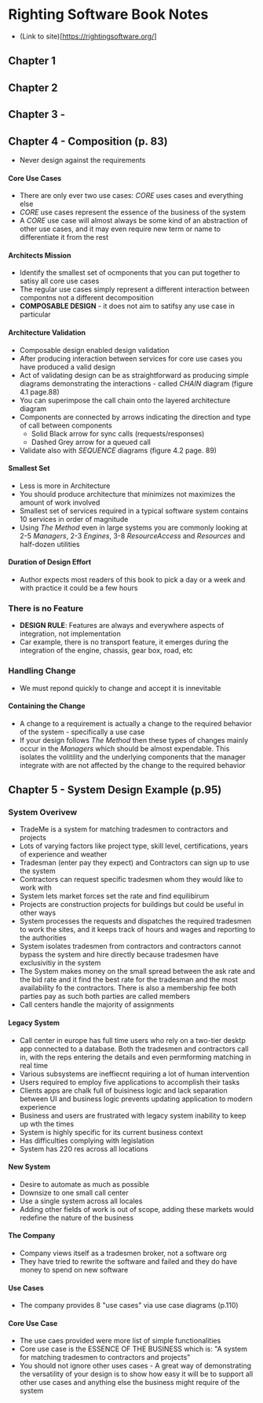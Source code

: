 # Righting Software Book Notes

* (Link to site)[https://rightingsoftware.org/]
  

## Chapter 1 



## Chapter 2 


## Chapter 3 - 



## Chapter 4 - Composition (p. 83)
* Never design against the requirements

#### Core Use Cases
* There are only ever two use cases: *CORE* uses cases and everything else
* *CORE* use cases represent the essence of the business of the system
* A *CORE* use case will almost always be some kind of an abstraction of other use cases, and it may even require new term or name to differentiate it from the rest
  
#### Architects Mission
* Identify the smallest set of ocmponents that you can put together to satisy all core use cases
* The regular use cases simply represent a different interaction between compontns not a different decomposition
* **COMPOSABLE DESIGN**  - it does not aim to satifsy any use case in particular 
  
#### Architecture Validation  
* Composable design enabled design validation
* After producing interaction between services for core use cases you have produced a valid design 
* Act of validating design can be as straightforward as producing simple diagrams demonstrating the interactions - called *CHAIN* diagram (figure 4.1 page.88)
* You can superimpose the call chain onto the layered architecture diagram
* Components are connected by arrows indicating the direction and type of call between components
  * Solid Black arrow for sync calls (requests/responses) 
  * Dashed Grey arrow for a queued call
* Validate also with *SEQUENCE* diagrams (figure 4.2 page. 89)

#### Smallest Set
* Less is more in Architecture
* You should produce architecture that minimizes not maximizes the amount of work involved
* Smallest set of services required in a typical software system contains 10 services in order of magnitude
* Using *The Method* even in large systems you are commonly looking at 2-5 *Managers*, 2-3 *Engines*, 3-8 *ResourceAccess* and *Resources* and half-dozen utilities

#### Duration of Design Effort
* Author expects most readers of this book to pick a day or a week and with practice it could be a few hours
  
### There is no Feature
* **DESIGN RULE**: Features are always and everywhere aspects of integration, not implementation
* Car example, there is no transport feature, it emerges during the integration of the engine, chassis, gear box, road, etc

### Handling Change
* We must repond quickly to change and accept it is innevitable

#### Containing the Change
* A change to a requirement is actually a change to the required behavior of the system - specifically a use case
* If your design follows *The Method* then these types of changes mainly occur in the *Managers* which should be almost expendable. This isolates the volitility and the underlying components that the manager integrate with are not affected by the change to the required behavior

## Chapter 5 - System Design Example (p.95)
### System Overivew
* TradeMe is a system for matching tradesmen to contractors and projects
* Lots of varying factors like project type, skill level, certifications, years of experience and weather
* Tradesman (enter pay they expect) and Contractors can sign up to use the system
* Contractors can request specific tradesmen whom they would like to work with
* System lets market forces set the rate and find equilibirum
* Projects are construction projects for buildings but could be useful in other ways
* System processes the requests and dispatches the required tradesmen to work the sites, and it keeps track of hours and wages and reporting to the authorities
* System isolates tradesmen from contractors and contractors cannot bypass the system and hire directly because tradesmen have exclusivitiy in the system
* The System makes money on the small spread between the ask rate and the bid rate and it find the best rate for the tradesman and the most availability fo the contractors. There is also a membership fee both parties pay as such both parties are called members
* Call centers handle the majority of assignments

#### Legacy System
* Call center in europe has full time users who rely on a two-tier desktp app connected to a database. Both the tradesmen and contractors call in, with the reps entering the details and even permforming matching in real time
* Various subsystems are ineffiecnt requiring a lot of human intervention
* Users required to employ five applications to accomplish their tasks
* Clients apps are chalk full of buisiness logic and lack separation between UI and business logic prevents updating application to modern experience
* Business and users are frustrated with legacy system inability to keep up wth the times
* System is highly specific for its current business context
* Has difficulties complying with legislation 
* System has 220 res across all locations

#### New System
* Desire to automate as much as possible
* Downsize to one small call center
* Use a single system across all locales
* Adding other fields of work is out of scope, adding these markets would redefine the nature of the business

#### The Company
* Company views itself as a tradesmen broker, not a software org
* They have tried to rewrite the software and failed and they do have money to spend on new software

#### Use Cases
* The company provides 8 "use cases" via use case diagrams (p.110)

#### Core Use Case
* The use caes provided were more list of simple functionalities
* Core use case is the ESSENCE OF THE BUSINESS which is: "A system for matching tradesmen to contractors and projects"
* You should not ignore other uses cases - A great way of demonstrating the versatility of your design is to show how easy it will be to support all other use cases and anything else the business might require of the system

